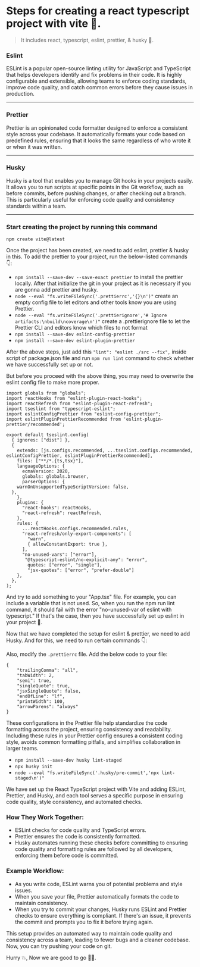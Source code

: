 # Steps for creating a react typescript project with vite 🙌.

> It includes react, typescript, eslint, prettier, & husky 🔧.

###  Eslint 
ESLint is a popular open-source linting utility for JavaScript and TypeScript that helps developers identify and fix problems in their code. It is highly configurable and extensible, allowing teams to enforce coding standards, improve code quality, and catch common errors before they cause issues in production.

--------- 
### Prettier
Prettier is an opinionated code formatter designed to enforce a consistent style across your codebase. It automatically formats your code based on predefined rules, ensuring that it looks the same regardless of who wrote it or when it was written.

---------
### Husky
Husky is a tool that enables you to manage Git hooks in your projects easily. It allows you to run scripts at specific points in the Git workflow, such as before commits, before pushing changes, or after checking out a branch. This is particularly useful for enforcing code quality and consistency standards within a team.

-------------

### Start creating the project by running this command
`` npm create vite@latest ``

Once the project has been created, we need to add eslint, prettier & husky in this.
To add the prettier to your project, run the below-listed commands 👇:
 - ``npm install --save-dev --save-exact prettier`` to install the prettier locally. After that initialize the git in your project as it is necessary if you are gonna add prettier and husky.
 - ``node --eval "fs.writeFileSync('.prettierrc','{}\n')"`` create an empty config file to let editors and other tools know you are using Prettier.
 - ``node --eval "fs.writeFileSync('.prettierignore','# Ignore artifacts:\nbuild\ncoverage\n')"`` create a .prettierignore file to let the Prettier CLI and editors know which files to not format
 - ``npm install --save-dev eslint-config-prettier``
 - ``npm install --save-dev eslint-plugin-prettier``

After the above steps, just add this ``"lint": "eslint ./src --fix",`` inside script of package.json file and run ``npm run lint`` command to check whether we have successfully set up or not.

But before you proceed with the above thing, you may need to overwrite the eslint config file to make more proper.

```` import js from "@eslint/js";
import globals from "globals";
import reactHooks from "eslint-plugin-react-hooks";
import reactRefresh from "eslint-plugin-react-refresh";
import tseslint from "typescript-eslint";
import eslintConfigPrettier from "eslint-config-prettier";
import eslintPluginPrettierRecommended from 'eslint-plugin-prettier/recommended';

export default tseslint.config(
  { ignores: ["dist"] },
  {
    extends: [js.configs.recommended, ...tseslint.configs.recommended, eslintConfigPrettier, eslintPluginPrettierRecommended],
    files: ["**/*.{ts,tsx}"],
    languageOptions: {
      ecmaVersion: 2020,
      globals: globals.browser,
      parserOptions: {
    warnOnUnsupportedTypeScriptVersion: false,
  },
    },
    plugins: {
      "react-hooks": reactHooks,
      "react-refresh": reactRefresh,
    },
    rules: {
      ...reactHooks.configs.recommended.rules,
      "react-refresh/only-export-components": [
        "warn",
        { allowConstantExport: true },
      ],
      "no-unused-vars": ["error"],
       "@typescript-eslint/no-explicit-any": "error",
        quotes: ["error", "single"],
        "jsx-quotes": ["error", "prefer-double"]
    },
  },
);
````
And try to add something to your "App.tsx" file. For example, you can include a variable that is not used.
So, when you run the npm run lint command, it should fail with the error "no-unused-var of eslint with typescript." If that's the case, then you have successfully set up eslint in your project 🎊.

Now that we have completed the setup for eslint & prettier, we need to add Husky. And for this, we need to run certain commands 👇:

Also, modify the ```.prettierrc``` file. Add the below code to your file:
```` 
{
    "trailingComma": "all",
    "tabWidth": 2,
    "semi": true,
    "singleQuote": true,
    "jsxSingleQuote": false,
    "endOfLine": "lf",
    "printWidth": 100,
    "arrowParens": "always"
}
````

These configurations in the Prettier file help standardize the code formatting across the project, ensuring consistency and readability. Including these rules in your Prettier config ensures a consistent coding style, avoids common formatting pitfalls, and simplifies collaboration in larger teams.

- `` npm install --save-dev husky lint-staged ``
- `` npx husky init ``
- `` node --eval "fs.writeFileSync('.husky/pre-commit','npx lint-staged\n')" ``

We have set up the React TypeScript project with Vite and adding ESLint, Prettier, and Husky, and each tool serves a specific purpose in ensuring code quality, style consistency, and automated checks. 

### How They Work Together:
- ESLint checks for code quality and TypeScript errors.
- Prettier ensures the code is consistently formatted.
- Husky automates running these checks before committing to ensuring code quality and formatting rules are followed by all developers, enforcing them before code is committed.


### Example Workflow:
- As you write code, ESLint warns you of potential problems and style issues.
- When you save your file, Prettier automatically formats the code to maintain consistency.
- When you try to commit your changes, Husky runs ESLint and Prettier checks to ensure everything is compliant. If there's an issue, it prevents the commit and prompts you to fix it before trying again.

This setup provides an automated way to maintain code quality and consistency across a team, leading to fewer bugs and a cleaner codebase. Now, you can try pushing your code on git.

Hurry 💥, Now we are good to go 🥳🎉.
